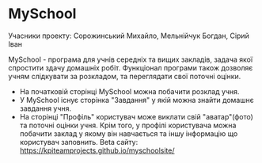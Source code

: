 # MySchool
Учасники проекту: Сорожинський Михайло, Мельнійчук Богдан, Сірий Іван

MySchool - програма для учнів середніх та вищих закладів, задача якої спростити здачу домашніх робіт.
Функціонал програми також дозволяє учням слідкувати за розкладом, та переглядати свої поточні оцінки.

- На початковій сторінці MySchool можна побачити розклад учня.
- У MySchool існує сторінка "Завдання" у якій можна знайти домашнє завдання учня.
- На сторінці "Профіль" користувач може виклати свій "аватар"(фото) та поточні оцінки учня. 
Крім того, у профілі користувача можна побачити заклад у якому він навчається та іншу інформацію що користувач заповнить.
Beta сайту: https://kpiteamprojects.github.io/myschoolsite/